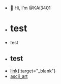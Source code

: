 - 👋 Hi, I’m @KAi3401
- # test
- <p> test </p>
- <h2>test</h2>
- [link](https://kai3401.github.io/ascii.html){:target="_blank"}
- <a href="https://kai3401.github.io/ascii.html" target="_blank">ascii_art</a>
<!---
KAi3401/KAi3401 is a ✨ special ✨ repository because its `README.md` (this file) appears on your GitHub profile.
You can click the Preview link to take a look at your changes.
--->
